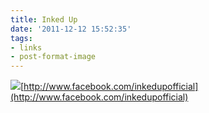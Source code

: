 ```yaml
---
title: Inked Up
date: '2011-12-12 15:52:35'
tags:
- links
- post-format-image
---
```


[![](http://altmods.com/wp-content/uploads/2011/12/388977_184832794939611_119667624789462_367625_1884761589_n-189x300.jpg)](http://altmods.com/wp-content/uploads/2011/12/388977_184832794939611_119667624789462_367625_1884761589_n.jpg)[http://www.facebook.com/inkedupofficial](http://www.facebook.com/inkedupofficial)
